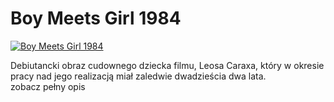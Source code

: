 Boy Meets Girl 1984 
=============
[![Boy Meets Girl 1984 ](http://vidos.pl/images/player.gif)](http://vidos.pl/boy-meets-girl-1984)

 Debiutancki obraz cudownego dziecka filmu, Leosa Caraxa, który w okresie pracy nad jego realizacją miał zaledwie dwadzieścia dwa lata. zobacz pełny opis
